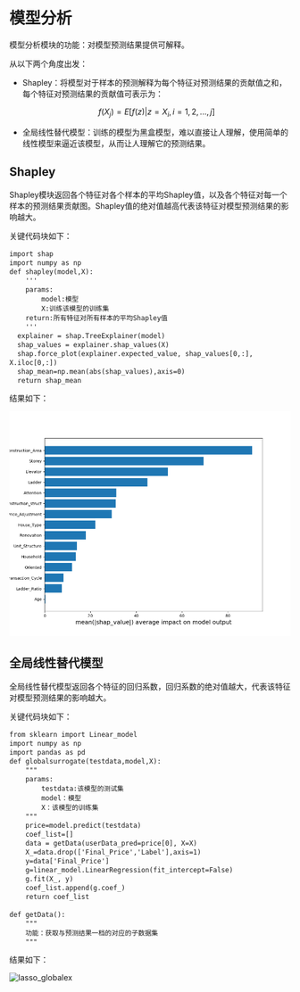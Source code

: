 # 模型分析

模型分析模块的功能：对模型预测结果提供可解释。

从以下两个角度出发：

* Shapley：将模型对于样本的预测解释为每个特征对预测结果的贡献值之和，每个特征对预测结果的贡献值可表示为：

  
  $$
  f\left( { X }_{ j } \right) =E\left[ f\left( z \right) |z={ X }_{ i },i=1,2,...,j \right]
  $$
  
* 全局线性替代模型：训练的模型为黑盒模型，难以直接让人理解，使用简单的线性模型来逼近该模型，从而让人理解它的预测结果。
  
  

## Shapley

Shapley模块返回各个特征对各个样本的平均Shapley值，以及各个特征对每一个样本的预测结果贡献图。Shapley值的绝对值越高代表该特征对模型预测结果的影响越大。

关键代码块如下：

```
import shap
import numpy as np
def shapley(model,X):
	'''
	params:
		model:模型
		X:训练该模型的训练集
	return:所有特征对所有样本的平均Shapley值
	'''
  explainer = shap.TreeExplainer(model)
  shap_values = explainer.shap_values(X)
  shap.force_plot(explainer.expected_value, shap_values[0,:], X.iloc[0,:])
  shap_mean=np.mean(abs(shap_values),axis=0)
  return shap_mean
```

结果如下：

![shap](lasso_shap.png)





## 全局线性替代模型

全局线性替代模型返回各个特征的回归系数，回归系数的绝对值越大，代表该特征对模型预测结果的影响越大。

关键代码块如下：

```
from sklearn import Linear_model
import numpy as np
import pandas as pd
def globalsurrogate(testdata,model,X):
	"""
	params:
		testdata:该模型的测试集
		model：模型
		X：该模型的训练集
	"""
	price=model.predict(testdata)
    coef_list=[]
    data = getData(userData_pred=price[0], X=X)
    X_=data.drop(['Final_Price','Label'],axis=1)
    y=data['Final_Price']
	g=linear_model.LinearRegression(fit_intercept=False)
    g.fit(X_, y)
    coef_list.append(g.coef_)
    return coef_list

def getData():
	"""
	功能：获取与预测结果一档的对应的子数据集
	"""
```

结果如下：

![lasso_globalex](/Users/huangzhiwei/Desktop/mkdoc_demo/docs/lasso_globalex.png)

